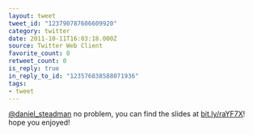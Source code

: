 ```yaml
---
layout: tweet
tweet_id: "123790787606609920"
category: twitter
date: 2011-10-11T16:03:18.000Z
source: Twitter Web Client
favorite_count: 0
retweet_count: 0
is_reply: true
in_reply_to_id: "123576838588071936"
tags:
- tweet
---
```


[@daniel_steadman](https://twitter.com/@daniel_steadman) no problem, you can find the slides at [bit.ly/raYF7X](http://bit.ly/raYF7X)! hope you enjoyed!

